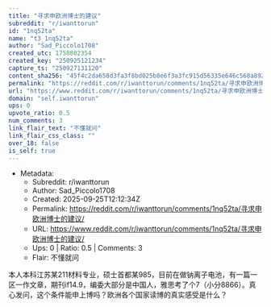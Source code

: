 ```yaml
---
title: "寻求申欧洲博士的建议"
subreddit: "r/iwanttorun"
id: "1nq52ta"
name: "t3_1nq52ta"
author: "Sad_Piccolo1708"
created_utc: 1758802354
created_key: "250925121234"
capture_ts: "250927131120"
content_sha256: "45f4c2da658d3fa3f8bd025b8e6f3a3fc915d56335e646c568a8927af99f26ab"
permalink: "https://reddit.com/r/iwanttorun/comments/1nq52ta/寻求申欧洲博士的建议/"
url: "https://www.reddit.com/r/iwanttorun/comments/1nq52ta/寻求申欧洲博士的建议/"
domain: "self.iwanttorun"
ups: 0
upvote_ratio: 0.5
num_comments: 3
link_flair_text: "不懂就问"
link_flair_css_class: ""
over_18: false
is_self: true
---
```


- Metadata:
  - Subreddit: r/iwanttorun
  - Author: Sad_Piccolo1708
  - Created: 2025-09-25T12:12:34Z
  - Permalink: https://reddit.com/r/iwanttorun/comments/1nq52ta/寻求申欧洲博士的建议/
  - URL: https://www.reddit.com/r/iwanttorun/comments/1nq52ta/寻求申欧洲博士的建议/
  - Ups: 0 | Ratio: 0.5 | Comments: 3
  - Flair: 不懂就问

本人本科江苏某211材料专业，硕士首都某985，目前在做钠离子电池，有一篇一区一作文章，期刊if14.9，编委大部分是中国人，雅思考了个7（小分8866）。真心发问，这个条件能申上博吗？欧洲各个国家读博的真实感受是什么？
